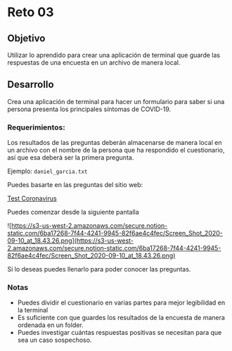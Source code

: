 # Reto 03
## Objetivo

Utilizar lo aprendido para crear una aplicación de terminal que guarde las respuestas de una encuesta en un archivo de manera local.

## Desarrollo

Crea una aplicación de terminal para hacer un formulario para saber si una persona presenta los principales síntomas de COVID-19.

### Requerimientos:

Los resultados de las preguntas deberán almacenarse de manera local en un archivo con el nombre de la persona que ha respondido el cuestionario, así que esa deberá ser la primera pregunta.

Ejemplo: `daniel_garcia.txt`

Puedes basarte en las preguntas del sitio web:

[Test Coronavirus](https://testcoronavirus.imss.gob.mx/webcovid19/)

Puedes comenzar desde la siguiente pantalla

![https://s3-us-west-2.amazonaws.com/secure.notion-static.com/6ba17268-7f44-4241-9945-82f6ae4c4fec/Screen_Shot_2020-09-10_at_18.43.26.png](https://s3-us-west-2.amazonaws.com/secure.notion-static.com/6ba17268-7f44-4241-9945-82f6ae4c4fec/Screen_Shot_2020-09-10_at_18.43.26.png)

Si lo deseas puedes llenarlo para poder conocer las preguntas.

### Notas

- Puedes dividir el cuestionario en varias partes para mejor legibilidad en la terminal
- Es suficiente con que guardes los resultados de la encuesta de manera ordenada en un folder.
- Puedes investigar cuántas respuestas positivas se necesitan para que sea un caso sospechoso.